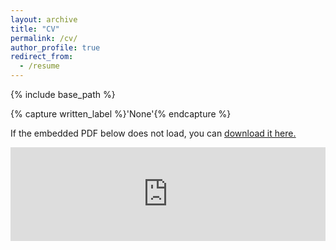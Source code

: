 ```yaml
---
layout: archive
title: "CV"
permalink: /cv/
author_profile: true
redirect_from:
  - /resume
---
```


{% include base_path %}

{% capture written_label %}'None'{% endcapture %}

If the embedded PDF below does not load, you can <u><a href="https://kleeresearch.github.io/files/20240821_CV_klee.pdf">download it here.</a></u>
<br/>

<embed src="https://kleeresearch.github.io/files/20240322_CV_klee.pdf" type="application/pdf" width="100%" />


